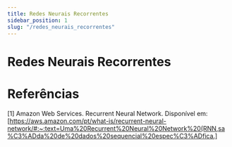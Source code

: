 ```yaml
---
title: Redes Neurais Recorrentes
sidebar_position: 1
slug: "/redes_neurais_recorrentes"
---
```


# Redes Neurais Recorrentes












# Referências
[1] Amazon Web Services. Recurrent Neural Network. Disponível em: [https://aws.amazon.com/pt/what-is/recurrent-neural-network/#:~:text=Uma%20Recurrent%20Neural%20Network%20(RNN,sa%C3%ADda%20de%20dados%20sequencial%20espec%C3%ADfica.]
